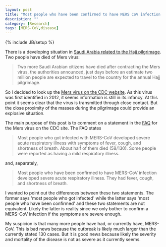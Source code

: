 ```yaml
---
layout: post
title: "Most people who have been confirmed to have MERS CoV infection developed severe acute respiratory illness"
description: ""
category: [Research]
tags: [MERS-CoV,disease]
---
```

{% include JB/setup %}

There is a developing situation in [Saudi Arabia related to the Hajj pilgrimage](http://www.telegraph.co.uk/news/worldnews/middleeast/saudiarabia/10369437/Two-die-of-Mers-virus-in-Saudi-ahead-of-Hajj.html). 
Two people have died of Mers virus:

> Two more Saudi Arabian citizens have died after contracting the Mers virus, the authorities announced, just days before an estimate two million people are expected to travel to the country for the annual Hajj pilgrimage. 

So I decided to look up the [Mers virus on the CDC website](http://www.cdc.gov/coronavirus/mers/). 
As this virus was first identified in 2012, it seems information is still in its infancy. 
At this point it seems clear that the virus is transmitted through close contact. 
But the close proximity of the masses during the pilgrimage could provide an explosive situation. 

The main purpose of this post is to comment on a statement in the [FAQ](http://www.cdc.gov/coronavirus/mers/faq.html) for the Mers virus on the CDC site. 
The FAQ states

> Most people who got infected with MERS-CoV developed severe acute respiratory illness with symptoms of fever, cough, and shortness of breath. About half of them died (58/130). Some people were reported as having a mild respiratory illness.

and, separately,

> Most people who have been confirmed to have MERS-CoV infection developed severe acute respiratory illness. They had fever, cough, and shortness of breath.

I wanted to point out the differences between these two statements. The former says 'most people who got infected' while the latter says 'most people who have been confirmed' and these two statements are not equivalent. Likely the latter is reality since we only bother to confirm a MERS-CoV infection if the symptoms are severe enough. 

My suspicion is that many more people have had, or currently have, MERS-CoV. This is bad news because the outbreak is likely much larger than the currently stated 130 cases. But it is good news because likely the severity and mortality of the disease is not as severe as it currently seems. 


